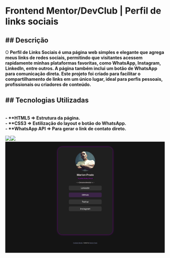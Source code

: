 <h1>Frontend Mentor/DevClub | Perfil de links sociais </h1>
<h2>## Descrição</h2>
<p>O <b>Perfil de Links Sociais<b> é uma página web simples e elegante que agrega meus links de redes sociais, permitindo que visitantes acessem rapidamente minhas plataformas favoritas, como WhatsApp, Instagram, LinkedIn, entre outros. A página também inclui um botão de WhatsApp para comunicação direta. Este projeto foi criado para facilitar o compartilhamento de links em um único lugar, ideal para perfis pessoais, profissionais ou criadores de conteúdo.</p>
<h2>## Tecnologias Utilizadas</h2>
<p><br>- **HTML5 => Estrutura da página.
<br>- **CSS3 => Estilização do layout e botão do WhatsApp.
<br>- **WhatsApp API => Para gerar o link de contato direto.</p>

<img src="https://img.shields.io/badge/HTML5-E34F26?style=for-the-badge&logo=html5&logoColor=white"><img src="https://img.shields.io/badge/CSS3-1572B6?style=for-the-badge&logo=css3&logoColor=white">
<img src="https://github.com/marlonprado2025/Desafio-1-FrontendMentor/blob/main/img/desktop.PNG">
